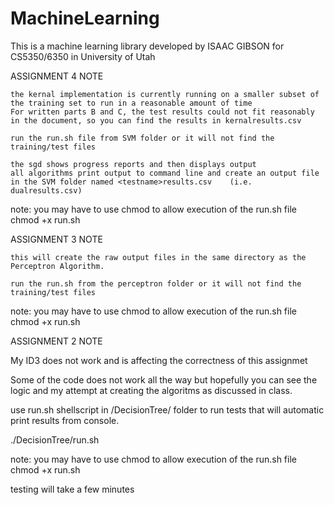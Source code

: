 # MachineLearning
This is a machine learning library developed by ISAAC GIBSON for
CS5350/6350 in University of Utah


ASSIGNMENT 4 NOTE

    the kernal implementation is currently running on a smaller subset of the training set to run in a reasonable amount of time
    For written parts B and C, the test results could not fit reasonably in the document, so you can find the results in kernalresults.csv

    run the run.sh file from SVM folder or it will not find the training/test files

    the sgd shows progress reports and then displays output
    all algorithms print output to command line and create an output file 
    in the SVM folder named <testname>results.csv    (i.e. dualresults.csv)


note: you may have to use chmod to allow execution of the run.sh file
    chmod +x run.sh

ASSIGNMENT 3 NOTE

    this will create the raw output files in the same directory as the Perceptron Algorithm. 

    run the run.sh from the perceptron folder or it will not find the training/test files

note: you may have to use chmod to allow execution of the run.sh file
    chmod +x run.sh


ASSIGNMENT 2 NOTE

My ID3 does not work and is affecting the correctness of this assignmet

Some of the code does not work all the way but hopefully you can see the logic
and my attempt at creating the algoritms as discussed in class.





use run.sh shellscript in /DecisionTree/ folder to run tests that will 
automatic print results from console.

./DecisionTree/run.sh

note: you may have to use chmod to allow execution of the run.sh file
    chmod +x run.sh
    
testing will take a few minutes
